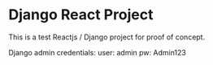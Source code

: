 # Django React Project

This is a test Reactjs / Django project for proof of concept.

Django admin credentials:
user: admin
pw: Admin123

